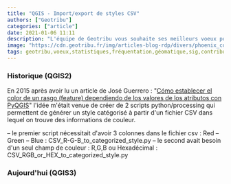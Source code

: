 ```yaml
---
title: "QGIS - Import/export de styles CSV"
authors: ["Geotribu"]
categories: ["article"]
date: 2021-01-06 11:11
description: "L'équipe de Geotribu vous souhaite ses meilleurs voeux pour 2021, avec quelques statistiques sur l'année 2020 et une feuille de route 2021."
image: "https://cdn.geotribu.fr/img/articles-blog-rdp/divers/phoenix_constellation_map_fr.png"
tags: geotribu,voeux,statistiques,fréquentation,géomatique,sig,contribution,collaboratif
---
```


### Historique (QGIS2)

En 2015 après avoir lu un article de José Guerrero :  "[Cómo establecer el color de un rasgo (feature) dependiendo de los valores de los atributos con PyQGIS](https://joseguerreroa.wordpress.com/2015/02/22/como-establecer-el-color-de-un-rasgo-feature-dependiendo-de-los-valores-de-los-atributos-con-pyqgis/)"  l'idée m'était venue de créer de 2 scripts python/processing qui permettent de générer un style catégorisé à partir d'un fichier CSV dans lequel on trouve des informations de couleur.

– le premier script nécessitait d'avoir 3 colonnes dans le fichier csv : Red – Green – Blue : CSV_R-G-B_to_categorized_style.py
– le second avait besoin d'un seul champ de couleur : R,G,B ou Hexadécimal :  CSV_RGB_or_HEX_to_categorized_style.py

### Aujourd'hui (QGIS3)

